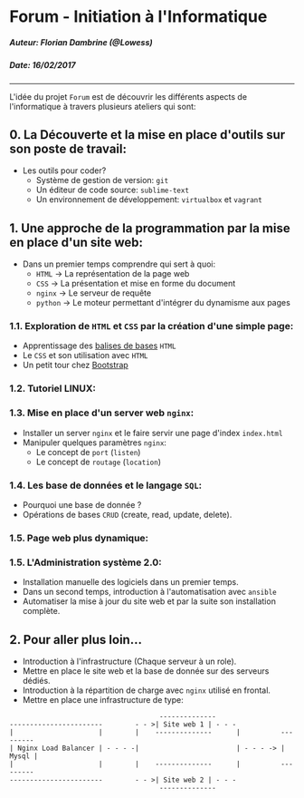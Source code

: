 # Forum - Initiation à l'Informatique
##### Auteur: Florian Dambrine (@Lowess)
##### Date: 16/02/2017
----------------------------------------

L'idée du projet `Forum` est de découvrir les différents aspects de l'informatique à travers plusieurs ateliers qui sont:

## __0. La Découverte et la mise en place d'outils sur son poste de travail:__
  - Les outils pour coder?
    * Système de gestion de version: `git`
    * Un éditeur de code source: `sublime-text`
    * Un environnement de développement: `virtualbox` et `vagrant`
   

## __1. Une approche de la programmation par la mise en place d'un site web:__
  - Dans un premier temps comprendre qui sert à quoi:
    + `HTML`   -> La représentation de la page web
    + `CSS`    -> La présentation et mise en forme du document
    + `nginx`  -> Le serveur de requête
    + `python` -> Le moteur permettant d'intégrer du dynamisme aux pages

### 1.1. Exploration de `HTML` et `CSS` par la création d'une simple page:

  + Apprentissage des [balises de bases](https://openclassrooms.com/courses/apprendre-asp-net-mvc/introduction-au-html) `HTML` 
  + Le `CSS` et son utilisation avec `HTML`
  + Un petit tour chez [Bootstrap](http://getbootstrap.com/)

### 1.2. Tutoriel LINUX:

### 1.3. Mise en place d'un server web `nginx`:

  + Installer un server `nginx` et le faire servir une page d'index `index.html`
  + Manipuler quelques paramètres `nginx`:
    * Le concept de `port` (`listen`)
    * Le concept de `routage` (`location`)

### 1.4. Les base de données et le langage `SQL`:
  - Pourquoi une base de donnée ?
  - Opérations de bases `CRUD` (create, read, update, delete).

### 1.5. Page web plus dynamique:

### 1.5. L'Administration système 2.0:
  - Installation manuelle des logiciels dans un premier temps.
  - Dans un second temps, introduction à l'automatisation avec `ansible`
  - Automatiser la mise à jour du site web et par la suite son installation complète.

## __2. Pour aller plus loin...__
  - Introduction à l'infrastructure (Chaque serveur à un role).
  - Mettre en place le site web et la base de donnée sur des serveurs dédiés.
  - Introduction à la répartition de charge avec `nginx` utilisé en frontal.
  - Mettre en place une infrastructure de type:

 ```
                                      --------------
 -----------------------        - - >| Site web 1 | - - -
 |                     |        |    --------------      |          ---------
 | Nginx Load Balancer | - - - -|                        | - - - -> | Mysql |
 |                     |        |    --------------      |          ---------
 -----------------------        - - >| Site web 2 | - - -
                                      --------------
 ``` 

